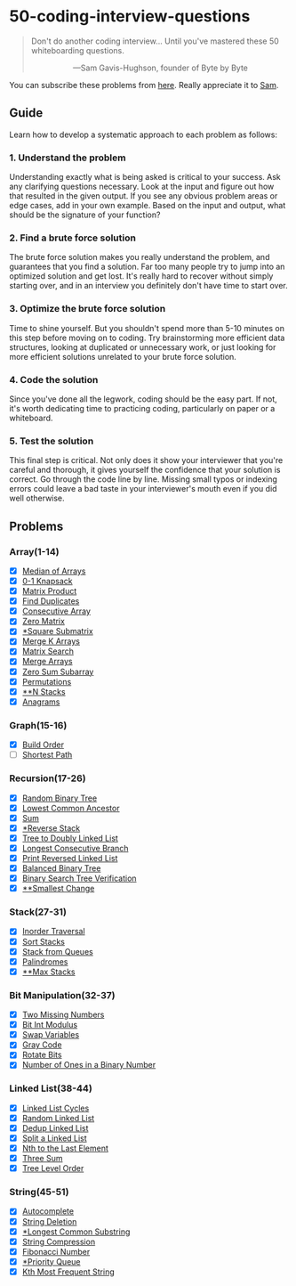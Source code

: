 # 50-coding-interview-questions
> Don't do another coding interview... Until you've mastered these 50 whiteboarding questions.
> <p align='center'>&mdash;Sam Gavis-Hughson, founder of Byte by Byte</p>

You can subscribe these problems from [here](https://www.byte-by-byte.com/50-questions/). Really appreciate it to [Sam](https://www.byte-by-byte.com/about/).

## Guide
Learn how to develop a systematic approach to each problem as follows:

### 1. Understand the problem
Understanding exactly what is being asked is critical to your success. Ask any clarifying questions necessary. Look at the input and figure out how that resulted in the given output. If you see any obvious problem areas or edge cases, add in your own example. Based on the input and output, what should be the signature of your function?

### 2. Find a brute force solution
The brute force solution makes you really understand the problem, and guarantees that you find a solution. Far too many people try to jump into an optimized solution and get lost. It's really hard to recover without simply starting over, and in an interview you definitely don't have time to start over.

### 3. Optimize the brute force solution
Time to shine yourself. But you shouldn't spend more than 5-10 minutes on this step before moving on to coding. Try brainstorming more efficient data structures, looking at duplicated or unnecessary work, or just looking for more efficient solutions unrelated to your brute force solution.

### 4. Code the solution
Since you've done all the legwork, coding should be the easy part. If not, it's worth dedicating time to practicing coding, particularly on paper or a whiteboard.

### 5. Test the solution
This final step is critical. Not only does it show your interviewer that you're careful and thorough, it gives yourself the confidence that your solution is correct. Go through the code line by line. Missing small typos or indexing errors could leave a bad taste in your interviewer's mouth even if you did well otherwise.

## Problems
### Array(1-14)
- [x] [Median of Arrays](array/01_Median-of-Arrays.py)
- [x] [0-1 Knapsack](array/02_0-1-Knapsack.py)
- [x] [Matrix Product](array/03_Matrix-Product.py)
- [x] [Find Duplicates](array/04_Find-Duplicates.py)
- [x] [Consecutive Array](array/05_Consecutive-Array.py)
- [x] [Zero Matrix](array/06_Zero-Matrix.py)
- [x] [*Square Submatrix](array/07_Square-Submatrix.py)
- [x] [Merge K Arrays](array/08_Merge-K-Arrays.py)
- [x] [Matrix Search](array/09_Matrix-Search.py)
- [x] [Merge Arrays](array/10_Merge-Arrays.py)
- [x] [Zero Sum Subarray](array/11_Zero-Sum-Subarray.py)
- [x] [Permutations](array/12_Permutations.py)
- [x] [**N Stacks](array/13_N-Stacks.py)
- [x] [Anagrams](array/14_Anagrams.py)

### Graph(15-16)
- [x] [Build Order](graph/15_Build-Order.py)
- [ ] [Shortest Path](graph/16_Shortest-Path.py)

### Recursion(17-26)
- [x] [Random Binary Tree](recursion/17_Random-Binary-Tree.py)
- [x] [Lowest Common Ancestor](recursion/18_Lowest-Common-Ancestor.py)
- [x] [Sum](recursion/19_Sum.py)
- [x] [*Reverse Stack](recursion/20_Reverse-Stack.py)
- [x] [Tree to Doubly Linked List](recursion/21_Tree2Doubly-Linked-List.py)
- [x] [Longest Consecutive Branch](recursion/22_Longest-Consecutive-Branch.py)
- [x] [Print Reversed Linked List](recursion/23_Print-Reversed-Linked-List.py)
- [x] [Balanced Binary Tree](recursion/24_Balanced-Binary-Tree.py)
- [x] [Binary Search Tree Verification](recursion/25_BST-Verification.py)
- [x] [**Smallest Change](recursion/26_Smallest-Change.py)

### Stack(27-31)
- [x] [Inorder Traversal](stack/27_Inorder-Traversal.py)
- [x] [Sort Stacks](stack/28_Sort-Stacks.py)
- [x] [Stack from Queues](stack/29_Stack-from-Queues.py)
- [x] [Palindromes](stack/30_Palindromes.py)
- [x] [**Max Stacks](stack/31_Max-Stacks.py)

### Bit Manipulation(32-37)
- [x] [Two Missing Numbers](bit/32_Two-Missing-Numbers.py)
- [x] [Bit Int Modulus](bit/33_Bit-Int-Modulus.py)
- [x] [Swap Variables](bit/34_Swap-Variables.py)
- [x] [Gray Code](bit/35_Gray-Code.py)
- [x] [Rotate Bits](bit/36_Rotate-Bits.py)
- [x] [Number of Ones in a Binary Number](bit/37_Ones-in-Binary.py)

### Linked List(38-44)
- [x] [Linked List Cycles](linked_list/38_Linked-List-Cycles.py)
- [x] [Random Linked List](linked_list/39_Random-Linked-List.py)
- [x] [Dedup Linked List](linked_list/40_Dedup-Linked-List.py)
- [x] [Split a Linked List](linked_list/41_Split-Linked-List.py)
- [x] [Nth to the Last Element](linked_list/42_Nth-Last-Element.py)
- [x] [Three Sum](linked_list/43_Three-Sum.py)
- [x] [Tree Level Order](linked_list/44_Tree-Level-Order.py)

### String(45-51)
- [x] [Autocomplete](string/45_Autocomplete.py)
- [x] [String Deletion](string/46_String-Deletion.py)
- [x] [*Longest Common Substring](string/47_Longest-Common-Substring.py)
- [x] [String Compression](string/48_String-Compression.py)
- [x] [Fibonacci Number](string/49_Fibonacci-Number.py)
- [x] [*Priority Queue](string/50_Priority-Queue.py)
- [x] [Kth Most Frequent String](string/51_Kth-Most-Frequent-String.py)
